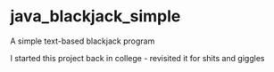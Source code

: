 # java_blackjack_simple
A simple text-based blackjack program

I started this project back in college - revisited it for shits and giggles
